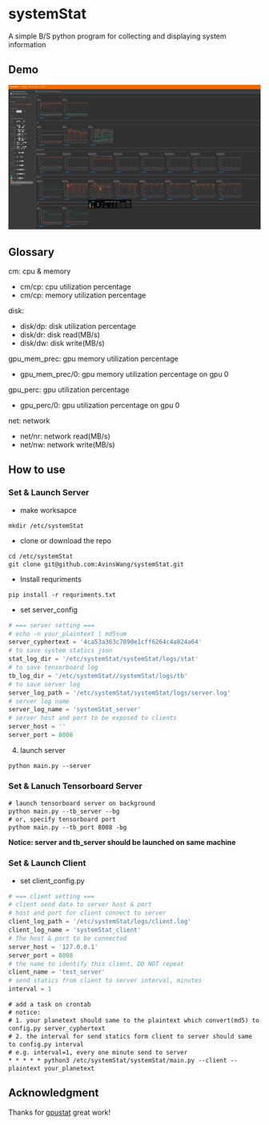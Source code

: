 # systemStat
A simple B/S python program for collecting and displaying system information

## Demo
![demo_img](demo.png)

## Glossary
cm: cpu & memory
- cm/cp: cpu utilization percentage
- cm/cp: memory utilization percentage

disk: 
- disk/dp: disk utilization percentage
- disk/dr: disk read(MB/s)
- disk/dw: disk write(MB/s)

gpu_mem_prec: gpu memory utilization percentage
- gpu_mem_prec/0: gpu memory utilization percentage on gpu 0

gpu_perc: gpu utilization percentage
- gpu_perc/0: gpu utilization percentage on gpu 0

net: network
- net/nr: network read(MB/s)
- net/nw: network write(MB/s)

## How to use
### Set & Launch Server
- make worksapce  
```shell
mkdir /etc/systemStat
```
- clone or download the repo
```shell
cd /etc/systemStat
git clone git@github.com:AvinsWang/systemStat.git
```

- Install requriments  
```shell
pip install -r requriments.txt
```

- set server_config
```python
# === server setting ===
# echo -n your_plaintext | md5sum
server_cyphertext = '4ca53a363c7890e1cff6264c4a824a64'
# to save system statics json
stat_log_dir = '/etc/systemStat/systemStat/logs/stat'
# to save tensorboard log
tb_log_dir = '/etc/systemStat//systemStat/logs/tb'
# to save server log
server_log_path = '/etc/systemStat/systemStat/logs/server.log'
# server log name
server_log_name = 'systemStat_server'
# server host and port to be exposed to clients
server_host = ''
server_port = 8008

```
4. launch server  
```shell
python main.py --server
```

### Set & Lanuch Tensorboard Server
```shell
# launch tensorboard server on background
python main.py --tb_server --bg
# or, specify tensorboard port
pythom main.py --tb_port 8008 -bg
```
**Notice: server and tb_server should be launched on same machine**

### Set & Launch Client
- set client_config.py
```python
# === client setting ===
# client send data to server host & port
# host and port for client connect to server
client_log_path = '/etc/systemStat/logs/client.log'
client_log_name = 'systemStat_client'
# The host & port to be connected
server_host = '127.0.0.1'
server_port = 8008
# the name to identify this client, DO NOT repeat
client_name = 'test_server'
# send statics from client to server interval, minutes
interval = 1
```

```shell
# add a task on crontab
# notice: 
# 1. your planetext should same to the plaintext which convert(md5) to config.py server_cyphertext
# 2. the interval for send statics form client to server should same to config.py interval
# e.g. interval=1, every one minute send to server
* * * * * python3 /etc/systemStat/systemStat/main.py --client --plaintext your_planetext
```

## Acknowledgment
Thanks for [gpustat](https://github.com/wookayin/gpustat) great work!